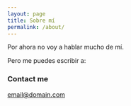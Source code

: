 ```yaml
---
layout: page
title: Sobre mí
permalink: /about/
---
```


Por ahora no voy a hablar mucho de mí.

Pero me puedes escribir a:

### Contact me

[email@domain.com](mailto:email@domain.com)
